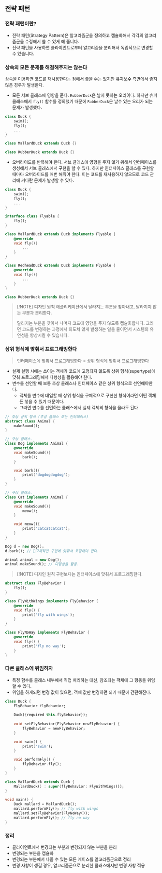 ## 전략 패턴

### 전략 패턴이란?
- 전략 패턴(Strategy Pattern)은 알고리즘군을 정의하고 캡슐화해서 각각의 알고리즘군을 수정해서 쓸 수 있게 해 줍니다.
- 전략 패턴을 사용하면 클라이언트로부터 알고리즘을 분리해서 독립적으로 변경할 수 있습니다.

### 상속의 모든 문제를 해결해주지는 않는다
상속을 이용하면 코드를 재사용한다는 점에서 좋을 수는 있지만 유지보수 측면에서 좋지 않은 경우가 발생한다.

- 모든 서브 클래스에 영향을 준다.
`RubberDuck`은 날지 못하는 오리이다. 하지만 슈퍼 클래스에서 `fly()` 함수를 정의했기 때문에 `RubberDuck`은 날수 있는 오리가 되는 문제가 발생했다.
```dart
class Duck {
	swim();
	fly();
	...
}

class MallardDuck extends Duck {}

class RubberDuck extends Duck {}
```

- 오버라이드를 반복해야 한다.
서브 클래스에 영향을 주지 않기 위해서 인터페이스를 생성해서 서브 클래스에서 구현을 할 수 있다. 하지만 인터페이스 클래스를 구현할때마다  오버라이드를 매번 해줘야 한다. 이는 코드를 재사용하지 않으므로 코드 관리에 커다란 문제가 발생할 수 있다.
```dart
class Duck {
	swim();
	fly();
	...
}

interface class Flyable {
	fly();
}

class MallardDuck extends Duck implements Flyable {
	@override
	void fly(){
		...
	}
}

class RedheadDuck extends Duck implements Flyable {
	@override
	void fly(){
		...
	}
}

class RubberDuck extends Duck {}
```

> [!NOTE] 디자인 원칙
> 애플리케이션에서 달라지는 부분을 찾아내고, 달라지지 않는 부분과 분리한다.
> 
> 달라지는 부분을 찾아서 나머지 코드에 영향을 주지 않도록 캡슐화합니다. 그러면 코드를 변경하는 과정에서 의도치 않게 발생하는 일을 줄이면서 시스템의 유연성을 향상시킬 수 있습니다.

### 상위 형식에 맞춰서 프로그래밍한다
> 인터페이스에 맞춰서 프로그래밍한다 = 상위 형식에 맞춰서 프로그래밍한다

- 실제 실행 시에는 쓰이는 객체가 코드에 고정되지 않도록 상위 형식(supertype)에 맞춰 프로그래밍해서 다형성을 활용해야 한다.
- 변수를 선언할 때 보통 추상 클래스나 인터페이스 같은 상위 형식으로 선언해야한다.
	- 객체를 변수에 대입할 때 상위 형식을 구체적으로 구현한 형식이라면 어떤 객체든 넣을 수 있기 때문이다.
	- 그러면 변수를 선언하는 클래스에서 실제 객체의 형식을 몰라도 된다

```dart
// 추상 상위 형식 (추상 클래스 또는 인터페이스)
abstract class Animal {
	makeSound();
}

// 구상 클래스.
class Dog implements Animal {
	@override
	void makeSound(){
		bark();
	}

	void bark(){
		print('dogdogdogdog');
	}
}

// 구상 클래스.
class Cat implements Animal {
	@override
	void makeSound(){
		meow();
	}

	void meow(){
		print('catcatcatcat');
	}
}
```

```dart
Dog d = new Dog();
d.bark(); // 구체적인 구현에 맞춰서 코딩해야 한다.

Animal animal = new Dog();
animal.makeSound(); // 다형성을 활용.
```

> [!NOTE] 디자인 원칙
> 구현보다는 인터페이스에 맞춰서 프로그래밍한다.

```dart
abstract class FlyBehavior {
	fly();
}

class FlyWithWings implements FlyBehavior {
	@override
	void fly() {
		print('fly with wings');
	}
} 

class FlyNoWay implements FlyBehavior {
	@override
	void fly() {
		print('fly no way');
	}
}
```

### 다른 클래스에 위임하자
- 특정 함수를 클래스 내부에서 직접 처리하는 대신, 참조되는 객체에 그 행동을 위임할 수 있다. 
- 위임을 하게되면 변경 값이 있으면, 객체 값만 변경하면 되기 때문에 간편해진다.

```dart
class Duck {
	FlyBehavior flyBehavior;
	
	Duck({required this.flyBehavior});
	
	void setFlyBehavior(FlyBehavior newFlyBehavior) {
		flyBehavior = newFlyBehavior;
	}

	void swim() {
		print('swim');
	}

	void performFly() {
		flyBehavior.fly();
	}
}

class MallardDuck extends Duck {
	MallardDuck() : super(flyBehavior: FlyWithWings());
}

void main() {
	Duck mallard = MallardDuck();
	mallard.performFly(); // fly with wings
	mallard.setFlyBehavior(FlyNoWay());
	mallard.performFly(); // fly no way
}
```

### 정리
- 클라이언트에서 변경되는 부분과 변경되지 않는 부분을 분리
- 변경되는 부분을 캡슐화
- 변경되는 부분에서 나올 수 있는 모든 케이스를 알고리즘군으로 정리
- 변경 사항이 생길 경우, 알고리즘군으로 분리한 클래스에서만 변경 사항 적용